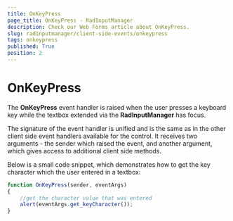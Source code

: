 ```yaml
---
title: OnKeyPress
page_title: OnKeyPress - RadInputManager
description: Check our Web Forms article about OnKeyPress.
slug: radinputmanager/client-side-events/onkeypress
tags: onkeypress
published: True
position: 2
---
```


# OnKeyPress



The **OnKeyPress** event handler is raised when the user presses a keyboard key while the textbox extended via the **RadInputManager** has focus.

The signature of the event handler is unified and is the same as in the other client side event handlers available for the control. It receives two arguments - the sender which raised the event, and another argument, which gives access to additional client side methods.

Below is a small code snippet, which demonstrates how to get the key character which the user entered in a textbox:

````JavaScript
function OnKeyPress(sender, eventArgs)
{
	//get the character value that was entered
	alert(eventArgs.get_keyCharacter());
}
````


